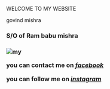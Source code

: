 WELCOME TO MY WEBSITE 
<body>
<hl>govind mishra </hl>
<h3>S/O of Ram babu mishra<h3>
<img src="
" alt=my profile pic">
<p> you can contact me on <em><strong><a href="https://www.facebook.com/govindkumar.mishra.357">facebook</a></strong></em></p>
<p>you can follow me on <em><strong><a href="https://www.instagram.com/_real awesome dreamer/">instagram</a></strong></em></p>


